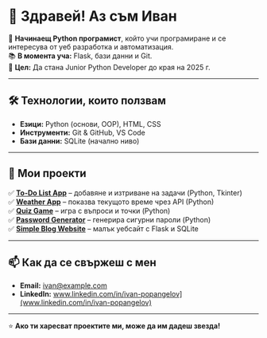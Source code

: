 # 👋 Здравей! Аз съм Иван

🎯 **Начинаещ Python програмист**, който учи програмиране и се интересува от уеб разработка и автоматизация.  
📚 **В момента уча:** Flask, бази данни и Git.  
🚀 **Цел:** Да стана Junior Python Developer до края на 2025 г.

---

## 🛠 **Технологии, които ползвам**
- **Езици:** Python (основи, OOP), HTML, CSS  
- **Инструменти:** Git & GitHub, VS Code  
- **Бази данни:** SQLite (начално ниво)  

---

## 🌟 **Мои проекти**
✅ [**To-Do List App**](https://github.com/твоето-име/To-Do-List) – добавяне и изтриване на задачи (Python, Tkinter)  
✅ [**Weather App**](https://github.com/твоето-име/Weather-App) – показва текущото време чрез API (Python)  
✅ [**Quiz Game**](https://github.com/твоето-име/Quiz-Game) – игра с въпроси и точки (Python)  
✅ [**Password Generator**](https://github.com/твоето-име/Password-Generator) – генерира сигурни пароли (Python)  
✅ [**Simple Blog Website**](https://github.com/твоето-име/Simple-Blog) – малък уебсайт с Flask и SQLite

---

## 📫 **Как да се свържеш с мен**
- **Email:** ivan@example.com  
- **LinkedIn:** www.linkedin.com/in/ivan-popangelov](www.linkedin.com/in/ivan-popangelov)

---

⭐ **Ако ти харесват проектите ми, може да им дадеш звезда!**
